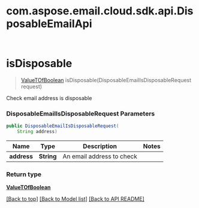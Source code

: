 # com.aspose.email.cloud.sdk.api.DisposableEmailApi

            ﻿
<a name="isDisposable"></a>
# **isDisposable**
> [ValueTOfBoolean](ValueTOfBoolean.md) isDisposable(DisposableEmailIsDisposableRequest request)

Check email address is disposable             

### **DisposableEmailIsDisposableRequest** Parameters
```java
public DisposableEmailIsDisposableRequest(
    String address)
```

Name | Type | Description | Notes
---- | ---- | ----------- | -----
 **address** | **String**| An email address to check |

### Return type

[**ValueTOfBoolean**](ValueTOfBoolean.md)

[[Back to top]](#) [[Back to Model list]](Model.md) [[Back to API README]](README.md)

